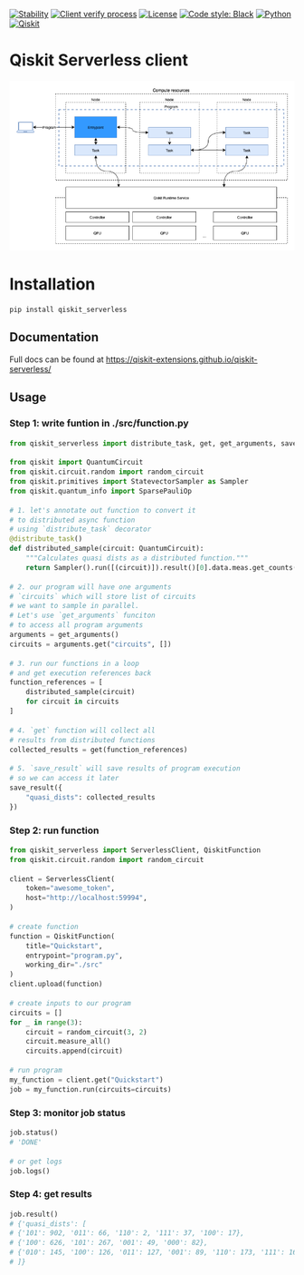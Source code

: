 [![Stability](https://img.shields.io/badge/stability-alpha-f4d03f.svg)](https://github.com/Qiskit-Extensions/qiskit-serverless/releases)
[![Client verify process](https://github.com/Qiskit-Extensions/qiskit-serverless/actions/workflows/client-verify.yaml/badge.svg)](https://github.com/Qiskit-Extensions/qiskit-serverless/actions/workflows/client-verify.yaml)
[![License](https://img.shields.io/github/license/qiskit-community/quantum-prototype-template?label=License)](https://github.com/qiskit-community/quantum-prototype-template/blob/main/LICENSE.txt)
[![Code style: Black](https://img.shields.io/badge/Code%20style-Black-000.svg)](https://github.com/psf/black)
[![Python](https://img.shields.io/badge/Python-3.9%20%7C%203.10-informational)](https://www.python.org/)
[![Qiskit](https://img.shields.io/badge/Qiskit-%E2%89%A5%200.39.0-6133BD)](https://github.com/Qiskit/qiskit)

# Qiskit Serverless client

![diagram](https://raw.githubusercontent.com/Qiskit-Extensions/qiskit-serverless/main/docs/images/qs_diagram.png)

# Installation

```shell
pip install qiskit_serverless
```

## Documentation

Full docs can be found at https://qiskit-extensions.github.io/qiskit-serverless/

## Usage

### Step 1: write funtion in ./src/function.py

```python
from qiskit_serverless import distribute_task, get, get_arguments, save_result

from qiskit import QuantumCircuit
from qiskit.circuit.random import random_circuit
from qiskit.primitives import StatevectorSampler as Sampler
from qiskit.quantum_info import SparsePauliOp

# 1. let's annotate out function to convert it
# to distributed async function
# using `distribute_task` decorator
@distribute_task()
def distributed_sample(circuit: QuantumCircuit):
    """Calculates quasi dists as a distributed function."""
    return Sampler().run([(circuit)]).result()[0].data.meas.get_counts()

# 2. our program will have one arguments
# `circuits` which will store list of circuits
# we want to sample in parallel.
# Let's use `get_arguments` funciton
# to access all program arguments
arguments = get_arguments()
circuits = arguments.get("circuits", [])

# 3. run our functions in a loop
# and get execution references back
function_references = [
    distributed_sample(circuit)
    for circuit in circuits
]

# 4. `get` function will collect all
# results from distributed functions
collected_results = get(function_references)

# 5. `save_result` will save results of program execution
# so we can access it later
save_result({
    "quasi_dists": collected_results
})
```
 

### Step 2: run function

```python
from qiskit_serverless import ServerlessClient, QiskitFunction
from qiskit.circuit.random import random_circuit

client = ServerlessClient(
    token="awesome_token", 
    host="http://localhost:59994",
)

# create function
function = QiskitFunction(
    title="Quickstart",
    entrypoint="program.py",
    working_dir="./src"
)
client.upload(function)

# create inputs to our program
circuits = []
for _ in range(3):
    circuit = random_circuit(3, 2)
    circuit.measure_all()
    circuits.append(circuit)

# run program
my_function = client.get("Quickstart")
job = my_function.run(circuits=circuits)
```

### Step 3: monitor job status

```python
job.status()
# 'DONE'

# or get logs
job.logs()
```


### Step 4: get results

```python
job.result()
# {'quasi_dists': [
# {'101': 902, '011': 66, '110': 2, '111': 37, '100': 17},
# {'100': 626, '101': 267, '001': 49, '000': 82},
# {'010': 145, '100': 126, '011': 127, '001': 89, '110': 173, '111': 166, '000': 94, '101': 104}
# ]}
```
